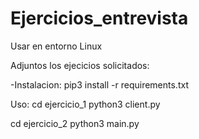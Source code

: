 # Ejercicios_entrevista

Usar en entorno Linux

Adjuntos los ejecicios solicitados:

-Instalacion:
pip3 install -r requirements.txt

Uso:
cd ejercicio_1
python3 client.py

cd ejercicio_2
python3 main.py
